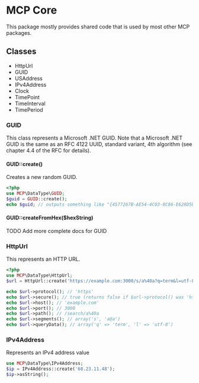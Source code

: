 # MCP Core #

This package mostly provides shared code that is used by most other MCP
packages.

## Classes ##

- HttpUrl
- GUID
- USAddress
- IPv4Address
- Clock
- TimePoint
- TimeInterval
- TimePeriod

### GUID ###

This class represents a Microsoft .NET GUID. Note that a Microsoft .NET GUID is
the same as an RFC 4122 UUID, standard variant, 4th algorithm (see chapter 4.4
of the RFC for details).

#### GUID::create() ####

Creates a new random GUID.

```php
<?php
use MCP\DataType\GUID;
$guid = GUID::create();
echo $guid; // outputs something like "{4577267B-AE54-4C03-8C86-E628D5D3695A}"
```

#### GUID::createFromHex($hexString) ####

TODO Add more complete docs for GUID

### HttpUrl ###

This represents an HTTP URL.

```php
<?php
use MCP\DataType\HttpUrl;
$url = HttpUrl::create('https://example.com:3000/s/a%40a?q=term&l=utf-8');

echo $url->protocol(); // 'https'
echo $url->secure(); // true (returns false if $url->protocol() was 'http')
echo $url->host(); // 'example.com'
echo $url->port(); // 3000
echo $url->path(); // /search/a%40a
echo $url->segments(); // array('s', 'a@a')
echo $url->queryData(); // array('q' => 'term', 'l' => 'utf-8')
```

### IPv4Address ###

Represents an IPv4 address value

```php
use MCP\DataType\IPv4Address;
$ip = IPv4Address::create('68.23.11.48');
$ip->asString();
```
